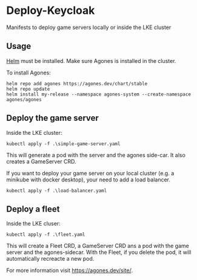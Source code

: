 # Deploy-Keycloak
Manifests to deploy game servers locally or inside the LKE cluster

## Usage

[Helm](https://helm.sh) must be installed.
Make sure Agones is installed in the cluster.

To install Agones:

```console
helm repo add agones https://agones.dev/chart/stable
helm repo update
helm install my-release --namespace agones-system --create-namespace agones/agones
```

## Deploy the game server

Inside the LKE cluster:
```console
kubectl apply -f .\simple-game-server.yaml
```
This will generate a pod with the server and the agones side-car. It also creates a GameServer CRD.

If you want to deploy your game server on your local cluster (e.g. a minikube with docker desktop), your need to add a load balancer.
```console
kubectl apply -f .\load-balancer.yaml
```

## Deploy a fleet

Inside the LKE cluser:

```console
kubectl apply -f .\fleet.yaml
```

This will create a Fleet CRD, a GameServer CRD ans a pod with the game server and the agones-sidecar.
With the Fleet, if you delete the pod, it will automatically recreacte a new pod.

For more information visit https://agones.dev/site/.
